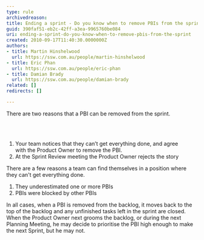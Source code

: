 ```yaml
---
type: rule
archivedreason: 
title: Ending a sprint - Do you know when to remove PBIs from the sprint?
guid: 390faf51-eb2c-42ff-a3ea-9965760be084
uri: ending-a-sprint-do-you-know-when-to-remove-pbis-from-the-sprint
created: 2010-09-17T11:40:30.0000000Z
authors:
- title: Martin Hinshelwood
  url: https://ssw.com.au/people/martin-hinshelwood
- title: Eric Phan
  url: https://ssw.com.au/people/eric-phan
- title: Damian Brady
  url: https://ssw.com.au/people/damian-brady
related: []
redirects: []

---
```



<p>There are two reasons that a PBI&#160;can be removed from the sprint. <br></p>
<br><excerpt class='endintro'></excerpt><br>
<ol><li>Your team notices that they can’t get everything done, and agree with&#160;the Product Owner to remove the PBI.&#160; </li>
<li>At the Sprint Review meeting the Product Owner rejects the story </li></ol>
<div>There are a few reasons a team can find themselves in a position where they can't get everything done.</div>
<ol><li>They underestimated one or more PBIs<br></li>
<li>PBIs&#160;were blocked by other PBIs<br></li></ol>
<p>In all cases, when a PBI&#160;is removed from the backlog,&#160;it moves back to the top of the backlog and&#160;any unfinished tasks left in the sprint are closed.&#160; When the Product Owner next grooms the backlog, or during the next Planning Meeting, he&#160;may decide to prioritise the PBI&#160;​high enough to make the next Sprint, but he may not.<br></p>
<p>&#160;<br></p>


